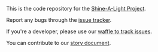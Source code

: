 This is the code repository for the [Shine-A-Light Project](#web-site-address).

Report any bugs through the [issue tracker](https://github.com/jifaylaxsmi/ShineALight/issues).

If you're a developer, please use our [waffle to track issues](http://waffle.io/vijaylaxsmi/ShineALight).

You can contribute to our [story document](https://docs.google.com/document/d/1GvOLPxOKt9uapcWlUh0lKfr1UK-fc98D8Nf5rAS_zx8/edit?ts=582693d7).

